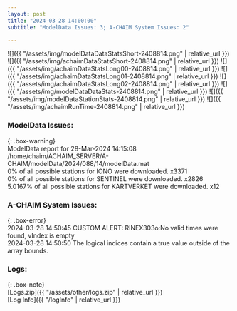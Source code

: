 ```yaml
---
layout: post
title: "2024-03-28 14:00:00"
subtitle: "ModelData Issues: 3; A-CHAIM System Issues: 2"

---
```


![]({{ "/assets/img/modelDataDataStatsShort-2408814.png" | relative_url }})
![]({{ "/assets/img/achaimDataStatsShort-2408814.png" | relative_url }})
![]({{ "/assets/img/achaimDataStatsLong00-2408814.png" | relative_url }})
![]({{ "/assets/img/achaimDataStatsLong01-2408814.png" | relative_url }})
![]({{ "/assets/img/achaimDataStatsLong02-2408814.png" | relative_url }})
![]({{ "/assets/img/modelDataDataStats-2408814.png" | relative_url }})
![]({{ "/assets/img/modelDataStationStats-2408814.png" | relative_url }})
![]({{ "/assets/img/achaimRunTime-2408814.png" | relative_url }})


### ModelData Issues:  
  
{: .box-warning}  
 ModelData report for 28-Mar-2024 14:15:08   
 /home/chaim/ACHAIM_SERVER/A-CHAIM/modelData/2024/088/14/modelData.mat   
 0% of all possible stations for IONO were downloaded. x3371   
 0% of all possible stations for SENTINEL were downloaded. x2826   
 5.0167% of all possible stations for KARTVERKET were downloaded. x12   
  
### A-CHAIM System Issues:  
  
{: .box-error}  
2024-03-28 14:50:45 CUSTOM ALERT: RINEX303o:No valid times were found, vIndex is empty  
2024-03-28 14:50:50 The logical indices contain a true value outside of the array bounds.  

### Logs:  
  
{: .box-note}  
[Logs.zip]({{ "/assets/other/logs.zip" | relative_url }})  
[Log Info]({{ "/logInfo" | relative_url }})  
